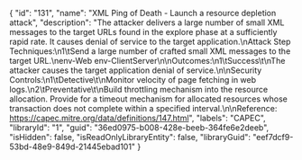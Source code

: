 {
  "id": "131",
  "name": "XML Ping of Death - Launch a resource depletion attack",
  "description": "The attacker delivers a large number of small XML messages to the target URLs found in the explore phase at a sufficiently rapid rate. It causes denial of service to the target application.\nAttack Step Techniques:\n1\tSend a large number of crafted small XML messages to the target URL.\nenv-Web env-ClientServer\n\nOutcomes:\n1\tSuccess\t\nThe attacker causes the target application denial of service.\n\nSecurity Controls:\n1\tDetective\t\nMonitor velocity of page fetching in web logs.\n2\tPreventative\t\nBuild throttling mechanism into the resource allocation. Provide for a timeout mechanism for allocated resources whose transaction does not complete within a specified interval.\n\nReference: https://capec.mitre.org/data/definitions/147.html",
  "labels": "CAPEC",
  "libraryId": "1",
  "guid": "36ed0975-b008-428e-beeb-364fe6e2deeb",
  "isHidden": false,
  "isReadOnlyLibraryEntity": false,
  "libraryGuid": "eef7dcf9-53bd-48e9-849d-21445ebad101"
}